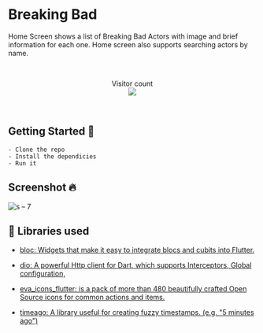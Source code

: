 
# Breaking Bad
Home Screen shows a list of Breaking Bad Actors with image and brief information for each one. Home screen also supports searching actors by name.

<br />
<p align="center"> 
  Visitor count<br>
  <img src="https://profile-counter.glitch.me/character_app_Noor1yasser9/count.svg" />
</p>
<br/> 

## Getting Started 🚀

```shell
- Clone the repo
- Install the dependicies
- Run it
```

## Screenshot 🔥
![s – 7](https://user-images.githubusercontent.com/41232970/134239446-4a206d39-1b7a-4c00-84a5-c098a1f803d4.png)



## 📃 Libraries used
* [bloc: Widgets that make it easy to integrate blocs and cubits into Flutter.](https://pub.dev/packages/flutter_bloc)

* [dio: A powerful Http client for Dart, which supports Interceptors, Global configuration,](https://pub.dev/packages/dio)

* [eva_icons_flutter: is a pack of more than 480 beautifully crafted Open Source icons for common actions and items.](https://pub.dev/packages/eva_icons_flutter)

* [timeago: A library useful for creating fuzzy timestamps. (e.g. "5 minutes ago")](https://pub.dev/packages/timeago)
